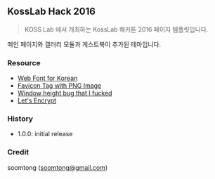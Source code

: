 ## KossLab Hack 2016

> KOSS Lab 에서 개최하는 KossLab 해카톤 2016 페이지 템플릿입니다.

메인 페이지와 갤러리 모듈과 게스트북이 추가된 테마입니다.

### Resource

- [Web Font for Korean](https://developers-kr.googleblog.com/2015/10/noto.html)
- [Favicon Tag with PNG Image](http://stackoverflow.com/questions/6121725/favicon-ico-or-png-correct-tags)
- [Window height bug that I fucked](http://viralpatel.net/blogs/jquery-window-height-incorrect/)
- [Let's Encrypt](https://letsencrypt.org/about/)

### History

- 1.0.0: initial release

### Credit

soomtong (soomtong@gmail.com)